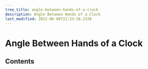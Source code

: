 ```yaml
---
tree_title: angle-between-hands-of-a-clock
description: Angle Between Hands of a Clock
last_modified: 2022-06-09T21:23:28.2328
---
```


# Angle Between Hands of a Clock

## Contents
